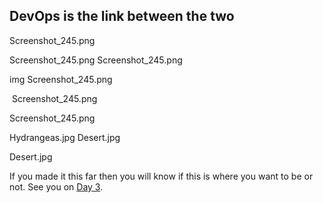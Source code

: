 

## DevOps is the link between the two


Screenshot_245.png

Screenshot_245.png
Screenshot_245.png

img Screenshot_245.png

<img> Screenshot_245.png

Screenshot_245.png

Hydrangeas.jpg
Desert.jpg

Desert.jpg



If you made it this far then you will know if this is where you want to be or not. See you on [Day 3](day03.md).  

<script type="module" src="https://unpkg.com/@deckdeckgo/core@latest/dist/deckdeckgo/deckdeckgo.esm.js"></script>


